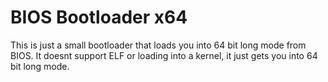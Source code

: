 # BIOS Bootloader x64
This is just a small bootloader that loads you into 64 bit long mode from BIOS. It doesnt support ELF or loading into a kernel, it just gets you into 64 bit long mode.